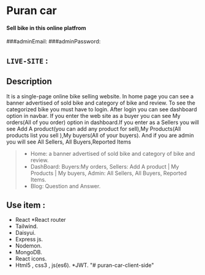 # Puran car

#### Sell bike in this online platfrom

###adminEmail:
###adminPassword:

## `LIVE-SITE` :

## Description

It is a single-page online bike selling website. In home page you can see a banner advertised of sold bike and category of bike and review.
To see the categorized bike you must have to login. After login you can see dashboard option in navbar. If you enter the web site as a buyer you can see My orders(All of you order) option in dashboard.If you enter as a Sellers you will see Add A product(you can add any product for sell),My Products(All products list you sell ),My buyers(All of your buyers). And if you are admin you will see All Sellers, All Buyers,Reported Items

> - Home: a banner advertised of sold bike and category of bike and review.
> - DashBoard: Buyers:My orders, Sellers: Add A product | My Products | My buyers, Admin: All Sellers, All Buyers, Reported Items.
> - Blog: Question and Answer.

## Use item :

- React
  \*React router
- Tailwind.
- Daisyui.
- Express js.
- Nodemon.
- MongoDB.
- React icons.
- Html5 , css3 , js(es6).
  \*JWT.
"# puran-car-client-side" 
